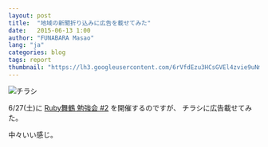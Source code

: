 ```yaml
---
layout: post
title:  "地域の新聞折り込みに広告を載せてみた"
date:   2015-06-13 1:00
author: "FUNABARA Masao"
lang: "ja"
categories: blog
tags: report
thumbnail: "https://lh3.googleusercontent.com/6rVfdEzu3HCsGVEl4zvie9uNmSOcuCWIP8_w2A75Jg=w400-h213-no"
---
```


![チラシ](https://lh3.googleusercontent.com/6rVfdEzu3HCsGVEl4zvie9uNmSOcuCWIP8_w2A75Jg=w400-h213-no)

6/27(土)に [Ruby舞鶴 勉強会 #2](https://ruby-maizuru.doorkeeper.jp/events/25617) を開催するのですが、
チラシに広告載せてみた。

中々いい感じ。
